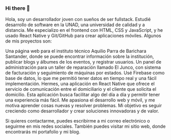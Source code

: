 ### Hi there 👋

Hola, soy un desarrollador joven con sueños de ser fullstack. Estudié desarrollo de software en la UNAD, una universidad de calidad y a distancia. Me especializo en el frontend con HTML, CSS y JavaScript, y he usado React Native y Git/GitHub para crear aplicaciones móviles. Algunos de mis proyectos son:

Una página web para el instituto técnico Aquilio Parra de Barichara Santander, donde se puede encontrar información sobre la institución, publicar blogs y álbumes de los eventos, y registrar usuarios.
Un panel de administración para un taller de reparación llamado El Junco, con sistema de facturación y seguimiento de máquinas por estados. Usé Firebase como base de datos, lo que me permitió tener datos en tiempo real y una fácil implementación.
Hermes, una aplicación en React Native que ofrece el servicio de comunicación entre el domiciliario y el cliente que solicita el domicilio. Esta aplicación busca facilitar algo del día a día y permitir tener una experiencia más fácil.
Me apasiona el desarrollo web y móvil, y me motiva aprender cosas nuevas y resolver problemas. Mi objetivo es seguir creciendo como desarrollador y crear soluciones innovadoras y de valor.

Si quieres contactarme, puedes escribirme a mi correo electrónico o seguirme en mis redes sociales. También puedes visitar mi sitio web, donde encontrarás mi portafolio y mi blog.

<!--
**DonatoSilva/DonatoSilva** is a ✨ _special_ ✨ repository because its `README.md` (this file) appears on your GitHub profile.

Here are some ideas to get you started:

- 🔭 I’m currently working on ...
- 🌱 I’m currently learning ...
- 👯 I’m looking to collaborate on ...
- 🤔 I’m looking for help with ...
- 💬 Ask me about ...
- 📫 How to reach me: ...
- 😄 Pronouns: ...
- ⚡ Fun fact: ...
-->

